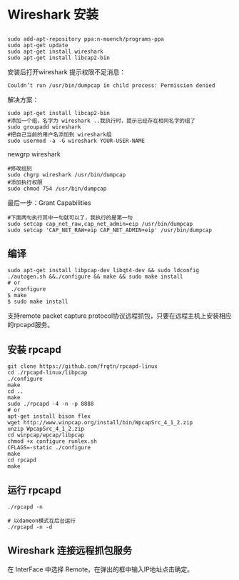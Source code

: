 # Wireshark 安装

##

```shell
sudo add-apt-repository ppa:n-muench/programs-ppa
sudo apt-get update
sudo apt-get install wireshark
sudo apt-get install libcap2-bin
```

安装后打开wireshark 提示权限不足消息：

`Couldn’t run /usr/bin/dumpcap in child process: Permission denied`

解决方案：
```shell
sudo apt-get install libcap2-bin
#添加一个组，名字为 wireshark ..我执行时，提示已经存在相同名字的组了
sudo groupadd wireshark  
#把自己当前的用户名添加到 wireshark组
sudo usermod -a -G wireshark YOUR-USER-NAME
```

newgrp wireshark
```shell
#修改组别
sudo chgrp wireshark /usr/bin/dumpcap
#添加执行权限
sudo chmod 754 /usr/bin/dumpcap
```

最后一步：Grant Capabilities
```shell
#下面两句执行其中一句就可以了，我执行的是第一句
sudo setcap cap_net_raw,cap_net_admin=eip /usr/bin/dumpcap
sudo setcap 'CAP_NET_RAW+eip CAP_NET_ADMIN+eip' /usr/bin/dumpcap
```

## 编译

```shell
sudo apt-get install libpcap-dev libqt4-dev && sudo ldconfig  
./autogen.sh &&./configure && make && sudo make install  
# or
 ./configure
$ make
$ sudo make install
```

支持remote packet capture protocol协议远程抓包，只要在远程主机上安装相应的rpcapd服务。

## 安装 rpcapd
```shell
git clone https://github.com/frgtn/rpcapd-linux
cd ./rpcapd-linux/libpcap
./configure
make
cd ..
make
sudo ./rpcapd -4 -n -p 8888
# or
apt-get install bison flex
wget http://www.winpcap.org/install/bin/WpcapSrc_4_1_2.zip
unzip WpcapSrc_4_1_2.zip
cd winpcap/wpcap/libpcap
chmod +x configure runlex.sh
CFLAGS=-static ./configure
make
cd rpcapd
make
```

## 运行 rpcapd

```shell
./rpcapd -n

# 以dameon模式在后台运行
./rpcapd -n -d 
```

## Wireshark 连接远程抓包服务

在 InterFace 中选择 Remote，在弹出的框中输入IP地址点击确定。